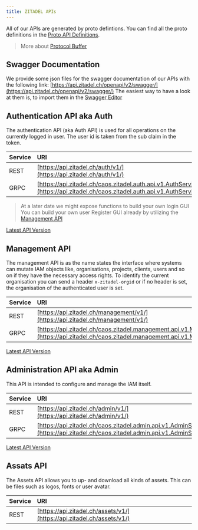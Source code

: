 ```yaml
---
title: ZITADEL APIs
---
```


All of our APIs are generated by proto defintions. You can find all the proto definitions in the [Proto API Definitions](proto/auth).

> More about [Protocol Buffer](https://developers.google.com/protocol-buffers)

## Swagger Documentation

We provide some json files for the swagger documentation of our APIs with the following link: [https://api.zitadel.ch/openapi/v2/swagger/](https://api.zitadel.ch/openapi/v2/swagger/)
The easiest way to have a look at them is, to import them in the [Swagger Editor](https://editor.swagger.io/)

## Authentication API aka Auth

The authentication API (aka Auth API) is used for all operations on the currently logged in user.
The user id is taken from the sub claim in the token.

| Service | URI                                                                                                                         |
|:--------|:----------------------------------------------------------------------------------------------------------------------------|
| REST    | [https://api.zitadel.ch/auth/v1/](https://api.zitadel.ch/auth/v1/)                                                          |
| GRPC    | [https://api.zitadel.ch/caos.zitadel.auth.api.v1.AuthService/](https://api.zitadel.ch/caos.zitadel.auth.api.v1.AuthService) |

> At a later date we might expose functions to build your own login GUI
> You can build your own user Register GUI already by utilizing the [Management API](#management)

[Latest API Version](https://github.com/caos/zitadel/blob/main/proto/zitadel/auth.proto)


## Management API

The management API is as the name states the interface where systems can mutate IAM objects like, organisations, projects, clients, users and so on if they have the necessary access rights.
To identify the current organisation you can send a header `x-zitadel-orgid` or if no header is set, the organisation of the authenticated user is set.

| Service | URI                                                                                                                                                 |
|:--------|:----------------------------------------------------------------------------------------------------------------------------------------------------|
| REST    | [https://api.zitadel.ch/management/v1/](https://api.zitadel.ch/management/v1/)                                                                      |
| GRPC    | [https://api.zitadel.ch/caos.zitadel.management.api.v1.ManagementService/](https://api.zitadel.ch/caos.zitadel.management.api.v1.ManagementService) |

[Latest API Version](https://github.com/caos/zitadel/blob/main/proto/zitadel/management.proto)


## Administration API aka Admin

This API is intended to configure and manage the IAM itself.

| Service | URI                                                                                                                             |
|:--------|:--------------------------------------------------------------------------------------------------------------------------------|
| REST    | [https://api.zitadel.ch/admin/v1/](https://api.zitadel.ch/admin/v1/)                                                            |
| GRPC    | [https://api.zitadel.ch/caos.zitadel.admin.api.v1.AdminService/](https://api.zitadel.ch/caos.zitadel.admin.api.v1.AdminService) |

[Latest API Version](https://github.com/caos/zitadel/blob/main/proto/zitadel/admin.proto)

## Assats API


The Assets API allows you to up- and download all kinds of assets. This can be files such as logos, fonts or user avatar.


| Service | URI                                                                                                                             |
|:--------|:--------------------------------------------------------------------------------------------------------------------------------|
| REST    | [https://api.zitadel.ch/assets/v1/](https://api.zitadel.ch/assets/v1/)                                                            |
